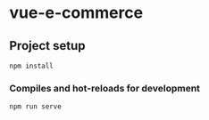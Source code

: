 # vue-e-commerce

## Project setup
```
npm install
```
### Compiles and hot-reloads for development
```
npm run serve
```

